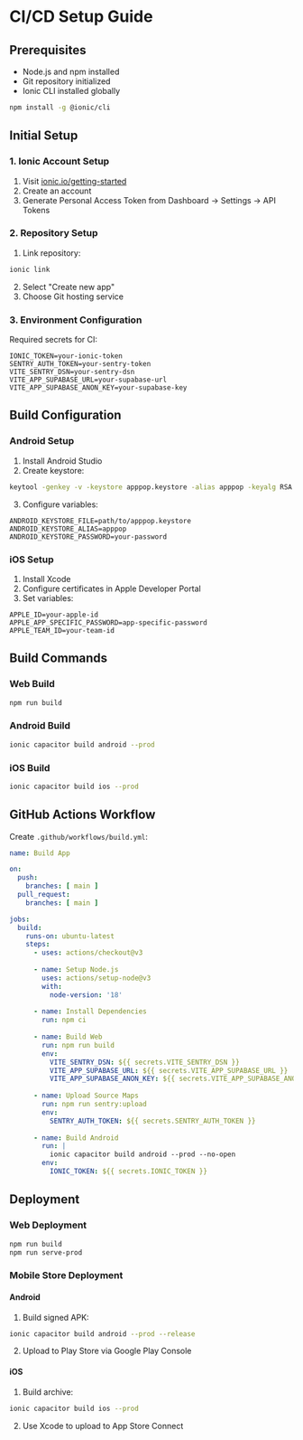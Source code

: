 # CI/CD Setup Guide

## Prerequisites
- Node.js and npm installed
- Git repository initialized
- Ionic CLI installed globally
```bash
npm install -g @ionic/cli
```

## Initial Setup

### 1. Ionic Account Setup
1. Visit [ionic.io/getting-started](https://ionic.io/getting-started)
2. Create an account
3. Generate Personal Access Token from Dashboard → Settings → API Tokens

### 2. Repository Setup
1. Link repository:
```bash
ionic link
```
2. Select "Create new app"
3. Choose Git hosting service

### 3. Environment Configuration

Required secrets for CI:
```env
IONIC_TOKEN=your-ionic-token
SENTRY_AUTH_TOKEN=your-sentry-token
VITE_SENTRY_DSN=your-sentry-dsn
VITE_APP_SUPABASE_URL=your-supabase-url
VITE_APP_SUPABASE_ANON_KEY=your-supabase-key
```

## Build Configuration

### Android Setup
1. Install Android Studio
2. Create keystore:
```bash
keytool -genkey -v -keystore apppop.keystore -alias apppop -keyalg RSA -keysize 2048 -validity 10000
```
3. Configure variables:
```env
ANDROID_KEYSTORE_FILE=path/to/apppop.keystore
ANDROID_KEYSTORE_ALIAS=apppop
ANDROID_KEYSTORE_PASSWORD=your-password
```

### iOS Setup
1. Install Xcode
2. Configure certificates in Apple Developer Portal
3. Set variables:
```env
APPLE_ID=your-apple-id
APPLE_APP_SPECIFIC_PASSWORD=app-specific-password
APPLE_TEAM_ID=your-team-id
```

## Build Commands

### Web Build
```bash
npm run build
```

### Android Build
```bash
ionic capacitor build android --prod
```

### iOS Build
```bash
ionic capacitor build ios --prod
```

## GitHub Actions Workflow

Create `.github/workflows/build.yml`:

```yaml
name: Build App

on:
  push:
    branches: [ main ]
  pull_request:
    branches: [ main ]

jobs:
  build:
    runs-on: ubuntu-latest
    steps:
      - uses: actions/checkout@v3
      
      - name: Setup Node.js
        uses: actions/setup-node@v3
        with:
          node-version: '18'
          
      - name: Install Dependencies
        run: npm ci
        
      - name: Build Web
        run: npm run build
        env:
          VITE_SENTRY_DSN: ${{ secrets.VITE_SENTRY_DSN }}
          VITE_APP_SUPABASE_URL: ${{ secrets.VITE_APP_SUPABASE_URL }}
          VITE_APP_SUPABASE_ANON_KEY: ${{ secrets.VITE_APP_SUPABASE_ANON_KEY }}
          
      - name: Upload Source Maps
        run: npm run sentry:upload
        env:
          SENTRY_AUTH_TOKEN: ${{ secrets.SENTRY_AUTH_TOKEN }}
          
      - name: Build Android
        run: |
          ionic capacitor build android --prod --no-open
        env:
          IONIC_TOKEN: ${{ secrets.IONIC_TOKEN }}
```

## Deployment

### Web Deployment
```bash
npm run build
npm run serve-prod
```

### Mobile Store Deployment

#### Android
1. Build signed APK:
```bash
ionic capacitor build android --prod --release
```
2. Upload to Play Store via Google Play Console

#### iOS
1. Build archive:
```bash
ionic capacitor build ios --prod
```
2. Use Xcode to upload to App Store Connect